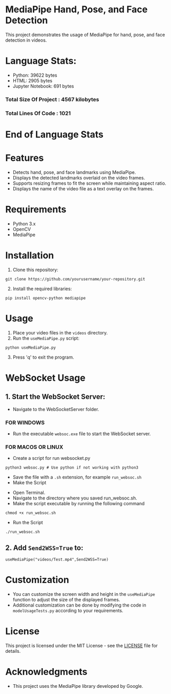 # MediaPipe Hand, Pose, and Face Detection

 This project demonstrates the usage of MediaPipe for hand, pose, and face detection in videos.

# Language Stats:

- Python: 39622 bytes
- HTML: 2905 bytes
- Jupyter Notebook: 691 bytes
### Total Size Of Project : 4567 kilobytes
### Total Lines Of Code : 1021

# End of Language Stats

# Features

 - Detects hand, pose, and face landmarks using MediaPipe.
 - Displays the detected landmarks overlaid on the video frames.
 - Supports resizing frames to fit the screen while maintaining aspect ratio.
 - Displays the name of the video file as a text overlay on the frames.

# Requirements

 - Python 3.x
 - OpenCV
 - MediaPipe

# Installation

 1. Clone this repository:

 ```
 git clone https://github.com/yourusername/your-repository.git
 ```

 2. Install the required libraries:

 ```
 pip install opencv-python mediapipe
 ```

# Usage
 1. Place your video files in the `videos` directory.
 2. Run the `useMediaPipe.py` script:

 ```
 python useMediaPipe.py
 ```

 3. Press 'q' to exit the program.

# WebSocket Usage
 ## 1. Start the WebSocket Server:

  - Navigate to the WebSocketServer folder.
  ### FOR WINDOWS
  - Run the executable `websoc.exe` file to start the WebSocket server.
  ### FOR MACOS OR LINUX
  - Create a script for run websocket.py
  ```
  python3 websoc.py # Use python if not working with python3
  ```
  - Save the file with a `.sh` extension, for example `run_websoc.sh`
  - Make the Script 
  
  + Open Terminal.
  + Navigate to the directory where you saved run_websoc.sh.
  + Make the script executable by running the following command
  ```
  chmod +x run_websoc.sh
  ```
  - Run the Script
  ```
  ./run_websoc.sh
  ```

 ## 2. Add `Send2WSS=True` to:
  ```
  useMediaPipe("videos/Test.mp4",Send2WSS=True)
  ```

# Customization
 - You can customize the screen width and height in the `useMediaPipe` function to adjust the size of the displayed frames.
 - Additional customization can be done by modifying the code in `modelUsageTests.py` according to your requirements.

# License
 This project is licensed under the MIT License - see the [LICENSE](LICENSE) file for details.

# Acknowledgments
 - This project uses the MediaPipe library developed by Google.
